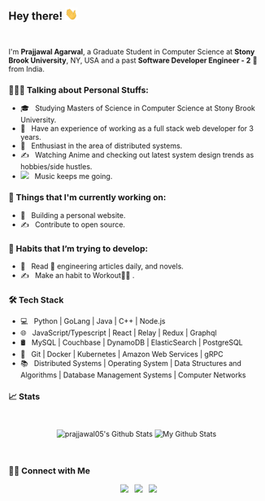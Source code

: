 <h2> Hey there! <img src="https://github.com/prajjawal05/prajjawal05/blob/main/wave.gif" width="25"></h2>
<!-- <img align="right" alt="GIF" src="https://raw.githubusercontent.com/prajjawal05/prajjawal05/main/gif3.gif" width="500"/> -->
<br />

I'm **Prajjawal Agarwal**, a Graduate Student in Computer Science at **Stony Brook University**, NY, USA and a past **Software Developer Engineer - 2** 🚀 from India.
<br />

<h3> 👨🏻‍💻 Talking about Personal Stuffs: </h3>

- 🎓 &nbsp; Studying Masters of Science in Computer Science at Stony Brook University.
- 💼 &nbsp; Have an experience of working as a full stack web developer for 3 years.
- 🌱 &nbsp; Enthusiast in the area of distributed systems.
- ✍️ &nbsp; Watching Anime and checking out latest system design trends as hobbies/side hustles.
- <img src="https://cdn3.emoji.gg/emojis/SpotifyLogo.png" width="25"></h2> &nbsp; Music keeps me going.

<h3> 💼 Things that I'm currently working on: </h3>

- 🔭 &nbsp; Building a personal website.
- ✍️ &nbsp; Contribute to open source.

<h3> 🌱 Habits that I’m trying to develop: </h3>

- 🔭 &nbsp; Read :newspaper: engineering articles daily, and novels.
- ✍️ &nbsp; Make an habit to Workout:weight_lifting_man: .

<h3>🛠 Tech Stack</h3>

- 💻 &nbsp; Python | GoLang | Java | C++ | Node.js
- 🌐 &nbsp; JavaScript/Typescript | React | Relay | Redux | Graphql
- 🛢 &nbsp; MySQL | Couchbase | DynamoDB | ElasticSearch | PostgreSQL
- 🔧 &nbsp; Git | Docker | Kubernetes | Amazon Web Services | gRPC
- 📚 &nbsp; Distributed Systems | Operating System | Data Structures and Algorithms | Database Management Systems | Computer Networks

<h3>📈 Stats </h3>

<br>
<p align="center">
 <img align="center" src="https://github-readme-stats.vercel.app/api?username=prajjawal05&include_all_commits=true&count_private=true&show_icons=true&line_height=20&title_color=7A7ADB&icon_color=2234AE&text_color=D3D3D3&bg_color=0,000000,130F40" alt="prajjawal05's Github Stats">
 <img align="center" src="https://github-readme-stats.vercel.app/api/top-langs/?username=prajjawal05&layout=compact&text_color=daf7dc&bg_color=151515" alt="My Github Stats">
</p>

</br>

<h3> 🤝🏻 Connect with Me </h3>

<p align="center">
&nbsp; <a href="https://www.linkedin.com/in/prajjawal05/" target="_blank" rel="noopener noreferrer"><img src="https://img.icons8.com/plasticine/100/000000/linkedin.png" width="50" /></a>
&nbsp; <a href="mailto:prajjawalagarwal@gmail.com" target="_blank" rel="noopener noreferrer"><img src="https://img.icons8.com/plasticine/100/000000/gmail.png"  width="50" /></a>
&nbsp; <a href="https://www.instagram.com/prajjawal05/" target="_blank" rel="noopener noreferrer"><img src="https://img.icons8.com/plasticine/100/000000/instagram-new.png" width="50" /></a>  
</p>
